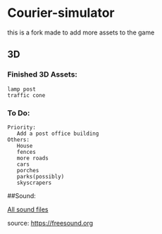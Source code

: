 # Courier-simulator
this is a fork made to add more assets to the game
## 3D
### Finished 3D Assets:
    lamp post
    traffic cone

### To Do:
    Priority:
       Add a post office building
    Others:
       House
       fences
       more roads
       cars
       porches
       parks(possibly)
       skyscrapers


##Sound:

[All sound files](sound_sugestion_links.md)

source:
https://freesound.org
